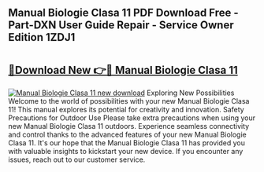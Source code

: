 ## Manual Biologie Clasa 11 PDF Download Free - Part-DXN User Guide Repair - Service Owner Edition 1ZDJ1

# <h2><a href="http://cf23616.oget.top/?id=Manual+Biologie+Clasa+11">🔗Download New 👉🔴 Manual Biologie Clasa 11</a></h2>

[![Manual Biologie Clasa 11 new download](https://i.imgur.com/5g1atiW.png)](http://cf23616.oget.top/?id=Manual+Biologie+Clasa+11)
Exploring New Possibilities Welcome to the world of possibilities with your new Manual Biologie Clasa 11! This manual explores its potential for creativity and innovation. Safety Precautions for Outdoor Use Please take extra precautions when using your new Manual Biologie Clasa 11 outdoors. Experience seamless connectivity and control thanks to the advanced features of your new Manual Biologie Clasa 11. It's our hope that the Manual Biologie Clasa 11 has provided you with valuable insights to kickstart your new device. If you encounter any issues, reach out to our customer service.

